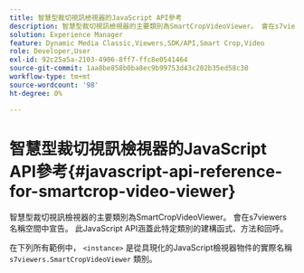 ```yaml
---
title: 智慧型裁切視訊檢視器的JavaScript API參考
description: 智慧型裁切視訊檢視器的主要類別為SmartCropVideoViewer。 會在s7viewers名稱空間中宣告。 此JavaScript API涵蓋此特定類別的建構函式、方法和回呼。
solution: Experience Manager
feature: Dynamic Media Classic,Viewers,SDK/API,Smart Crop,Video
role: Developer,User
exl-id: 92c25a5a-2103-4906-8ff7-ffc8e0541464
source-git-commit: 1aa8be858b0ba8ec9b99753d43c202b35ed58c30
workflow-type: tm+mt
source-wordcount: '98'
ht-degree: 0%

---
```


# 智慧型裁切視訊檢視器的JavaScript API參考{#javascript-api-reference-for-smartcrop-video-viewer}

智慧型裁切視訊檢視器的主要類別為SmartCropVideoViewer。 會在s7viewers名稱空間中宣告。 此JavaScript API涵蓋此特定類別的建構函式、方法和回呼。

在下列所有範例中， `<instance>` 是從具現化的JavaScript檢視器物件的實際名稱 `s7viewers.SmartCropVideoViewer` 類別。

